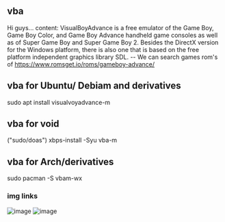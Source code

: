 ## vba ###

Hi guys...
content:
VisualBoyAdvance is a free emulator of the Game Boy, Game Boy Color, and Game Boy Advance handheld game consoles as well as of Super Game Boy and Super Game Boy 2. Besides the DirectX version for the Windows platform, there is also one that is based on the free platform independent graphics library SDL.
-- We can search games rom's of https://www.romsget.io/roms/gameboy-advance/

## vba for Ubuntu/ Debiam and derivatives ##

sudo apt install visualvoyadvance-m

## vba for void ##
("sudo/doas") xbps-install -Syu vba-m

## vba for Arch/derivatives ##
sudo pacman -S vbam-wx


### img links ###

![image](https://user-images.githubusercontent.com/83835896/145315331-088a847d-e504-470f-9954-f4db7396b937.png)
![image](https://user-images.githubusercontent.com/83835896/145315386-37332004-a22c-4333-a22f-266a760094e1.png)
